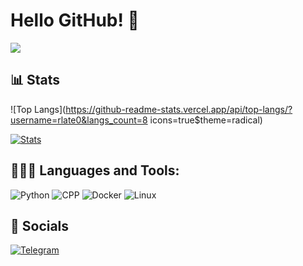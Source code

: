 # Hello GitHub! 👋
![](https://komarev.com/ghpvc/?username=rlate0&color=blue&style=flat)

## 📊 Stats
![Top Langs](https://github-readme-stats.vercel.app/api/top-langs/?username=rlate0&langs_count=8 icons=true$theme=radical)

[![Stats](https://github-readme-stats.vercel.app/api?username=rlate0&show_icons=true&theme=radical)](https://github-readme-stats.vercel.app/api?username=rlate0&show_icons=true&theme=radical)

 ## 👨🏻‍💻 Languages and Tools:
![Python](https://img.shields.io/badge/-python-090909?style=for-the-badge&logo=python)
![CPP](https://img.shields.io/badge/-c++-090909?style=for-the-badge&logo=cplusplus)
![Docker](https://img.shields.io/badge/-docker-090909?style=for-the-badge&logo=docker)
![Linux](https://img.shields.io/badge/-linux-090909?style=for-the-badge&logo=linux)

## 🔗 Socials
[![Telegram](https://img.shields.io/badge/-Telegram-090909?style=for-the-badge&logo=telegram)](https://t.me/rlate0)
